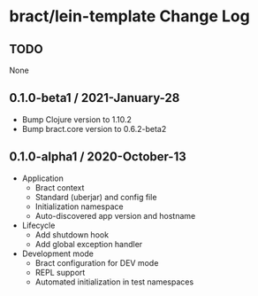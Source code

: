 # bract/lein-template Change Log

## TODO

None


## 0.1.0-beta1 / 2021-January-28

- Bump Clojure version to 1.10.2
- Bump bract.core version to 0.6.2-beta2


## 0.1.0-alpha1 / 2020-October-13

- Application
  - Bract context
  - Standard (uberjar) and config file
  - Initialization namespace
  - Auto-discovered app version and hostname
- Lifecycle
  - Add shutdown hook
  - Add global exception handler
- Development mode
  - Bract configuration for DEV mode
  - REPL support
  - Automated initialization in test namespaces
